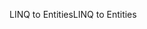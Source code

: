 <span data-ttu-id="9ea1c-101">LINQ to Entities</span><span class="sxs-lookup"><span data-stu-id="9ea1c-101">LINQ to Entities</span></span>